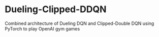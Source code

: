 # Dueling-Clipped-DDQN
Combined architecture of Dueling DQN and Clipped-Double DQN using PyTorch to play OpenAI gym games
